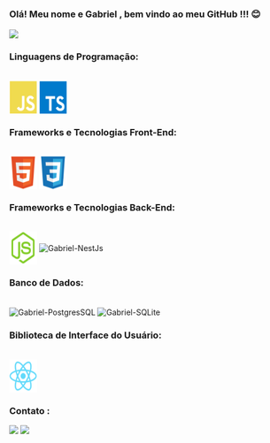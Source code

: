   ### Olá! Meu nome e Gabriel , bem vindo ao meu GitHub !!! 😊

  <div>
  <a href="https://github.com/bieldcvs/convoychat">
    <img height=200 align="center" src="https://github-readme-stats.vercel.app/api/top-langs?username=bieldcvs&layout=compact&langs_count=8&card_width=320" />
  </a>
  </div>
  
  ### Linguagens de Programação:
  <div style="display: inline_block"><br>
  
  <img align="center" alt="Gabriel-Js" height="60" width="50" src="https://raw.githubusercontent.com/devicons/devicon/master/icons/javascript/javascript-plain.svg">
  <img align="center" alt="Gabriel-Ts" height="60" width="50" src="https://raw.githubusercontent.com/devicons/devicon/master/icons/typescript/typescript-plain.svg">
  
  </div>
  
  ### Frameworks e Tecnologias Front-End:

  <div style="display: inline_block"><br>

  
  <img align="center" alt="Gabriel-Html" height="60" width="50" src="https://raw.githubusercontent.com/devicons/devicon/master/icons/html5/html5-original.svg">
  <img align="center" alt="Gabriel-CSS" height="60" width="50" src="https://raw.githubusercontent.com/devicons/devicon/master/icons/css3/css3-original.svg">
  
  </div>

  ### Frameworks e Tecnologias Back-End:
  <div style="display: inline_block"><br>
 
  <img align="center" alt="Gabriel-Nodejs" height="60" width="50" src="https://raw.githubusercontent.com/devicons/devicon/master/icons/nodejs/nodejs-original.svg">
  <img align="center" alt="Gabriel-NestJs" height="60" width="50" src="https://cdn.jsdelivr.net/gh/devicons/devicon/icons/nestjs/nestjs-plain.svg">
  
  </div>

  ### Banco de Dados:
   <div style="display: inline_block"><br>
 
  <img align="center" alt="Gabriel-PostgresSQL" height="60" width="50" src="https://cdn.jsdelivr.net/gh/devicons/devicon/icons/postgresql/postgresql-original.svg">
  <img align="center" alt="Gabriel-SQLite" height="60" width="50" src="https://cdn.jsdelivr.net/gh/devicons/devicon/icons/sqlite/sqlite-original.svg" >
  
  </div>
  
  ### Biblioteca de Interface do Usuário:
   <div style="display: inline_block"><br>
 
  <img align="center" alt="Gabriel-REACT" height="60" width="50" src="https://raw.githubusercontent.com/devicons/devicon/master/icons/react/react-original.svg">
  
  </div>

 ### Contato :
<div> 
 
  <a href = "mailto:bieldcvs@gmail.com"><img src="https://img.shields.io/badge/-Gmail-%23333?style=for-the-badge&logo=gmail&logoColor=white" target="_blank"></a>
  <a href="www.linkedin.com/in/gabriel-carvalho-685700160" target="_blank"><img src="https://img.shields.io/badge/-LinkedIn-%230077B5?style=for-the-badge&logo=linkedin&logoColor=white" target="_blank"></a> 
  
</div>
